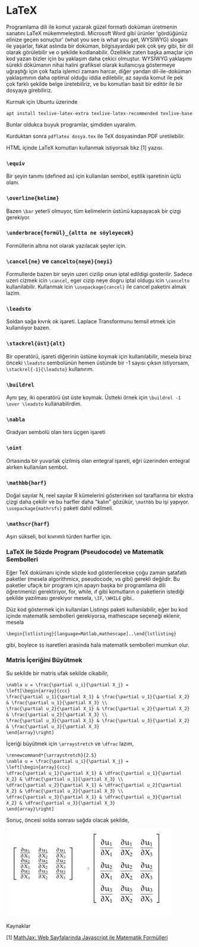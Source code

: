 # LaTeX 

Programlama dili ile komut yazarak güzel formatlı doküman üretmenin
sanatını LaTeX mükemmeleştirdi. Microsoft Word gibi ürünler
'gördüğünüz elinize geçen sonuçtur' (what you see is what you get,
WYSIWYG) sloganı ile yaşarlar, fakat aslında bir doküman,
bilgisayardaki pek çok şey gibi, bir dil olarak görülebilir ve o
şekilde kodlanabilir.  Özellikle zaten başka amaçlar için kod yazan
bizler için bu yaklaşım daha çekici olmuştur. WYSİWYG yaklaşımı
sürekli dökümanın nihai halini grafiksel olarak kullanıcıya göstermeye
uğraştığı için çok fazla işlemci zamanı harcar, diğer yandan
dil-ile-doküman yaklaşımının daha optimal olduğu iddia edilebilir, az
sayıda komut ile pek çok farklı şekilde belge üretebiliriz, ve bu
komutları basit bir editör ile bir dosyaya girebiliriz.

Kurmak için Ubuntu üzerinde

```
apt install texlive-latex-extra texlive-latex-recommended texlive-base
```

Bunlar oldukca buyuk programlar, şimdiden uyaralım.

Kurduktan sonra `pdflatex dosya.tex` ile TeX dosyasindan PDF uretilebilir.

HTML içinde LaTeX komutları kullanmak istiyorsak bkz [1] yazısı.

### `\equiv`

Bir şeyin tanımı (defined as) için kullanılan sembol, eşitlik
işaretinin üçlü olanı.

### `\overline{kelime}`

Bazen `\bar` yeterli olmuyor, tüm kelimelerin üstünü kapsayacak bir
çizgi gerekiyor.

### `\underbrace{formül}_{altta ne söyleyecek}`

Formüllerin altına not olarak yazılacak şeyler için.

### `\cancel{ne}` ve `cancelto{neye}{neyi}`

Formullerde bazen bir seyin uzeri cizilip onun iptal edildigi
gosterilir. Sadece uzeri cizmek icin `\cancel`, eger cizip neye dogru
iptal oldugu icin `\cancelto` kullanilabilir. Kullanmak icin
`\usepackage{cancel}` ile cancel paketini almak lazim.

### `\leadsto`

Soldan sağa kıvrık ok işareti. Laplace Transformunu temsil etmek için
kullanılıyor bazen.

### `\stackrel{üst}{alt}`

Bir operatörü, işareti diğerinin üstüne koymak için kullanılabilir,
mesela biraz önceki `\leadsto` sembolünün hemen üstünde bir -1 sayısı
çıksın istiyorsam, `\stackrel{-1}{\leadsto}` kullanırım.

### `\buildrel`

Aynı şey, iki operatörü üst üste koymak. Üstteki örnek için `\buildrel
-1 \over \leadsto` kullanabilirdim.

### `\nabla`

Gradyan sembolü olan ters üçgen işareti

### `\oint`

Ortasında bir yuvarlak çizilmiş olan entegral işareti, eğri üzerinden
entegral alırken kullanılan sembol.

### `\mathbb{harf}`

Doğal sayılar N, reel sayılar R kümelerini gösterirken sol taraflarına
bir ekstra çizgi daha çekilir ve bu harfler daha "kalın" gözükür,
`\mathbb` bu işi yapıyor. `\usepackage{mathrsfs}` paketi dahil
edilmeli.

### `\mathscr{harf}`

Aşırı sükseli, bol kıvrımlı türden harfler için.

### LaTeX ile Sözde Program (Pseudocode) ve Matematik Sembolleri

Eğer TeX dokümanı içinde sözde kod gösterilecekse çoğu zaman şatafatlı
paketler (mesela algorithmicx, pseudocode, vs gibi) gerekli
değildir. Bu paketler ufaçık bir program için apayrı başka bir
programlama dili öğrenmenizi gerektiriyor, for, while, ıf gibi
komutların o paketlerin istediği şekilde yazılması gerekiyor mesela,
`\IF`, `\WHILE` gibi..

Düz kod göstermek için kullanılan Listings paketi kullanılabilir, eğer
bu kod içinde matematik sembolleri gerekiyorsa, mathescape seçeneği
eklenir, mesela

```
\begin{lstlisting}[language=Matlab,mathescape]..\end{lstlisting}
```

gibi, boylece `$$` isaretleri arasinda hala matematik sembolleri mumkun
olur.

### Matris İçeriğini Büyütmek

Su sekilde bir matris ufak sekilde cikabilir,

```
\nabla u = \frac{\partial u_i}{\partial X_j} =
\left[\begin{array}{ccc}
\frac{\partial u_1}{\partial X_1} & \frac{\partial u_1}{\partial X_2} & \frac{\partial u_1}{\partial X_3} \\
\frac{\partial u_2}{\partial X_1} & \frac{\partial u_2}{\partial X_2} & \frac{\partial u_2}{\partial X_3} \\
\frac{\partial u_3}{\partial X_1} & \frac{\partial u_3}{\partial X_2} & \frac{\partial u_3}{\partial X_3} 
\end{array}\right]
```

İçeriği büyütmek için `\arraystretch` ve `\dfrac` lazım,

```
\renewcommand*{\arraystretch}{2.5}
\nabla u = \frac{\partial u_i}{\partial X_j} =
\left[\begin{array}{ccc}
\dfrac{\partial u_1}{\partial X_1} & \dfrac{\partial u_1}{\partial X_2} & \dfrac{\partial u_1}{\partial X_3} \\
\dfrac{\partial u_2}{\partial X_1} & \dfrac{\partial u_2}{\partial X_2} & \dfrac{\partial u_2}{\partial X_3} \\
\dfrac{\partial u_3}{\partial X_1} & \dfrac{\partial u_3}{\partial X_2} & \dfrac{\partial u_3}{\partial X_3} 
\end{array}\right]
```

Sonuç, öncesi solda sonrası sağda olacak şekilde,

![](latex1.png)

Kaynaklar

[1] [MathJax: Web Sayfalarinda Javascript ile Matematik Formülleri](../../2017/11/mathjax-javascript-ile-matematik.html)

